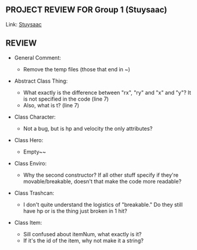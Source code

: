 PROJECT REVIEW FOR Group 1 (Stuysaac)
---------------------------------------

Link: <a href="https://github.com/bilingwu/apfinal">Stuysaac</a>

REVIEW
------
* General Comment:
	* Remove the temp files (those that end in ~)

* Abstract Class Thing:
	* What exactly is the difference between "rx", "ry" and "x" and "y"?
	It is not specified in the code (line 7)
	* Also, what is t? (line 7)

* Class Character:
	* Not a bug, but is hp and velocity the only attributes?

* Class Hero:
	* Empty~~

* Class Enviro:
	* Why the second constructor? If all other stuff specify if they're movable/breakable, doesn't that make the code more readable? 

* Class Trashcan:
	* I don't quite understand the logistics of "breakable." Do they still have hp or is the thing just broken in 1 hit?

* Class Item:
	* Sill confused about itemNum, what exactly is it?
	* If it's the id of the item, why not make it a string?
